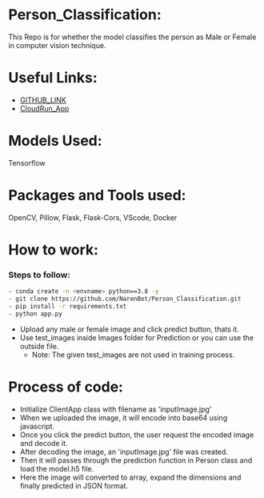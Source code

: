 # Person_Classification:
This Repo is for whether the model classifies the person as Male or Female in computer vision technique.

# Useful Links:
- [GITHUB_LINK](https://github.com/NarenBot/Person_Classification.git)
- [CloudRun_App](https://persons-app-33bn33omfa-el.a.run.app)

# Models Used:
Tensorflow

# Packages and Tools used:
OpenCV, Pillow, Flask, Flask-Cors, VScode, Docker

# How to work:
### Steps to follow:
```bash
- conda create -n <envname> python==3.8 -y
- git clone https://github.com/NarenBot/Person_Classification.git
- pip install -r requirements.txt
- python app.py
```
- Upload any male or female image and click predict button, thats it.
- Use test_images inside Images folder for Prediction or you can use the outside file.
    - Note: The given test_images are not used in training process.


# Process of code:
- Initialize ClientApp class with filename as 'inputImage.jpg'
- When we uploaded the image, it will encode into base64 using javascript.
- Once you click the predict button, the user request the encoded image and decode it.
- After decoding the image, an 'inputImage.jpg' file was created.
- Then it will passes through the prediction function in Person class and load the model.h5 file.
- Here the image will converted to array, expand the dimensions and finally predicted in JSON format.

